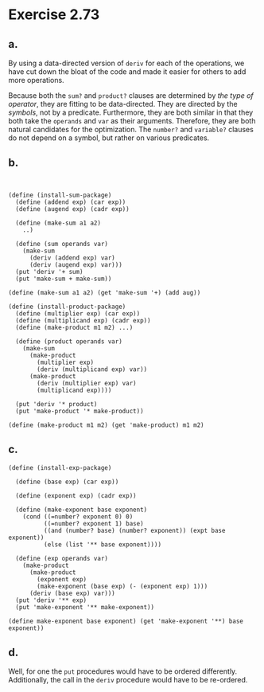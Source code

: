 # Exercise 2.73

## a.
By using a data-directed version of `deriv` for each of the operations, we have cut down the bloat of the code and made it easier for others to add more operations. 

Because both the `sum?` and `product?` clauses are determined by _the type of operator_, they are fitting to be data-directed. They are directed by the _symbols_, not by a predicate. Furthermore, they are both similar in that they both take the `operands` and `var` as their arguments. Therefore, they are both natural candidates for the optimization. The `number?` and `variable?` clauses do not depend on a symbol, but rather on various predicates. 

## b.

```


(define (install-sum-package)
  (define (addend exp) (car exp))
  (define (augend exp) (cadr exp))

  (define (make-sum a1 a2)
    ..)
  
  (define (sum operands var)
    (make-sum 
      (deriv (addend exp) var)
      (deriv (augend exp) var)))
  (put 'deriv '+ sum)
  (put 'make-sum + make-sum))

(define (make-sum a1 a2) (get 'make-sum '+) (add aug))

(define (install-product-package)
  (define (multiplier exp) (car exp))
  (define (multiplicand exp) (cadr exp))
  (define (make-product m1 m2) ...)

  (define (product operands var)
    (make-sum
      (make-product
        (multiplier exp)
        (deriv (multiplicand exp) var))
      (make-product
        (deriv (multiplier exp) var)
        (multiplicand exp))))
  
  (put 'deriv '* product)
  (put 'make-product '* make-product))

(define (make-product m1 m2) (get 'make-product) m1 m2)
```

## c.
```
(define (install-exp-package)
  
  (define (base exp) (car exp))

  (define (exponent exp) (cadr exp))

  (define (make-exponent base exponent)
    (cond ((=number? exponent 0) 0)
          ((=number? exponent 1) base)
          ((and (number? base) (number? exponent)) (expt base exponent))
          (else (list '** base exponent))))

  (define (exp operands var)
    (make-product
      (make-product 
        (exponent exp)
        (make-exponent (base exp) (- (exponent exp) 1)))
      (deriv (base exp) var)))
  (put 'deriv '** exp)
  (put 'make-exponent '** make-exponent))

(define make-exponent base exponent) (get 'make-exponent '**) base exponent))
```

## d. 

Well, for one the `put` procedures would have to be ordered differently. Additionally, the call in the `deriv` procedure would have to be re-ordered.

